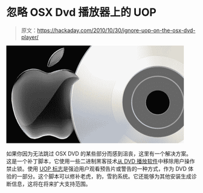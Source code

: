 # 忽略 OSX Dvd 播放器上的 UOP

> 原文：<https://hackaday.com/2010/10/30/ignore-uop-on-the-osx-dvd-player/>

![](img/833b41d7c55e951199d6036382445560.png "apple-dvd-patch")

如果你因为无法跳过 OSX DVD 的某些部分而感到沮丧，这里有一个解决方案。这是一个补丁脚本，它使用一些二进制黑客技术[从 DVD 播放软件](http://sites.google.com/site/dvdplayerpatch/)中移除用户操作禁止锁。使用 [UOP 标志](http://en.wikipedia.org/wiki/User_operation_prohibition)是强迫用户观看预告片或警告的一种方式，作为 DVD 体验的一部分。这个脚本可以修补老虎，豹，雪豹系统。它还能够为其他安装生成诊断信息，这将在将来扩大支持范围。